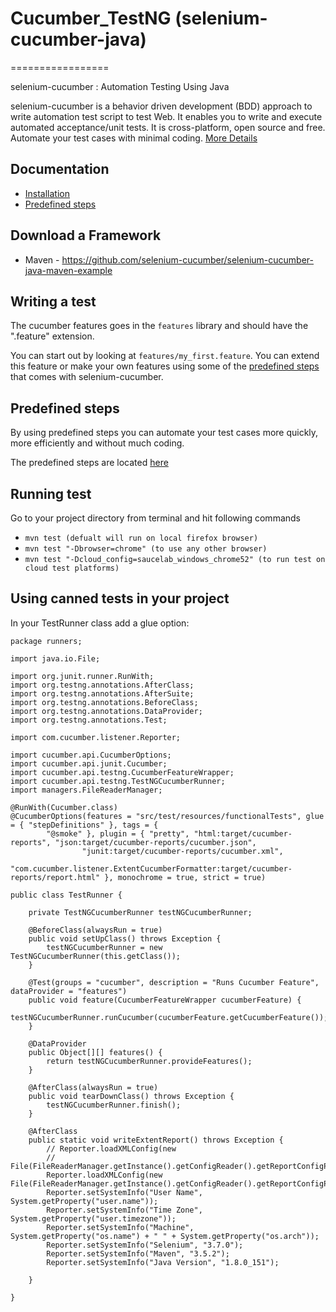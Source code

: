 # Cucumber_TestNG (selenium-cucumber-java)
=================

selenium-cucumber : Automation Testing Using Java

selenium-cucumber is a behavior driven development (BDD) approach to write automation test script to test Web.
It enables you to write and execute automated acceptance/unit tests.
It is cross-platform, open source and free.
Automate your test cases with minimal coding.
[More Details](http://seleniumcucumber.info/)

Documentation
-------------
* [Installation](doc/installation.md)
* [Predefined steps](doc/canned_steps.md)

Download a Framework
--------------
* Maven - https://github.com/selenium-cucumber/selenium-cucumber-java-maven-example

Writing a test
--------------

The cucumber features goes in the `features` library and should have the ".feature" extension.

You can start out by looking at `features/my_first.feature`. You can extend this feature or make your own features using some of the [predefined steps](doc/canned_steps.md) that comes with selenium-cucumber.


Predefined steps
-----------------
By using predefined steps you can automate your test cases more quickly, more efficiently and without much coding.

The predefined steps are located [here](doc/canned_steps.md)

Running test
--------------

Go to your project directory from terminal and hit following commands
* `mvn test (defualt will run on local firefox browser)`
* `mvn test "-Dbrowser=chrome" (to use any other browser)`
* `mvn test "-Dcloud_config=saucelab_windows_chrome52" (to run test on cloud test platforms)`

Using canned tests in your project
----------------------------------

In your TestRunner class add a glue option:

```
package runners;

import java.io.File;

import org.junit.runner.RunWith;
import org.testng.annotations.AfterClass;
import org.testng.annotations.AfterSuite;
import org.testng.annotations.BeforeClass;
import org.testng.annotations.DataProvider;
import org.testng.annotations.Test;

import com.cucumber.listener.Reporter;

import cucumber.api.CucumberOptions;
import cucumber.api.junit.Cucumber;
import cucumber.api.testng.CucumberFeatureWrapper;
import cucumber.api.testng.TestNGCucumberRunner;
import managers.FileReaderManager;

@RunWith(Cucumber.class)
@CucumberOptions(features = "src/test/resources/functionalTests", glue = { "stepDefinitions" }, tags = {
		"@smoke" }, plugin = { "pretty", "html:target/cucumber-reports", "json:target/cucumber-reports/cucumber.json",
				"junit:target/cucumber-reports/cucumber.xml",
				"com.cucumber.listener.ExtentCucumberFormatter:target/cucumber-reports/report.html" }, monochrome = true, strict = true)

public class TestRunner {

	private TestNGCucumberRunner testNGCucumberRunner;

	@BeforeClass(alwaysRun = true)
	public void setUpClass() throws Exception {
		testNGCucumberRunner = new TestNGCucumberRunner(this.getClass());
	}

	@Test(groups = "cucumber", description = "Runs Cucumber Feature", dataProvider = "features")
	public void feature(CucumberFeatureWrapper cucumberFeature) {
		testNGCucumberRunner.runCucumber(cucumberFeature.getCucumberFeature());
	}

	@DataProvider
	public Object[][] features() {
		return testNGCucumberRunner.provideFeatures();
	}

	@AfterClass(alwaysRun = true)
	public void tearDownClass() throws Exception {
		testNGCucumberRunner.finish();
	}

	@AfterClass
	public static void writeExtentReport() throws Exception {
		// Reporter.loadXMLConfig(new
		// File(FileReaderManager.getInstance().getConfigReader().getReportConfigPath()));
		Reporter.loadXMLConfig(new File(FileReaderManager.getInstance().getConfigReader().getReportConfigPath()));
		Reporter.setSystemInfo("User Name", System.getProperty("user.name"));
		Reporter.setSystemInfo("Time Zone", System.getProperty("user.timezone"));
		Reporter.setSystemInfo("Machine", System.getProperty("os.name") + " " + System.getProperty("os.arch"));
		Reporter.setSystemInfo("Selenium", "3.7.0");
		Reporter.setSystemInfo("Maven", "3.5.2");
		Reporter.setSystemInfo("Java Version", "1.8.0_151");

	}

}

```

